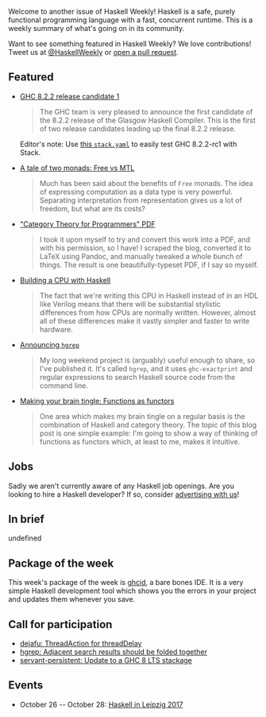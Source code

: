 <!-- 2017-10-05 -->

Welcome to another issue of Haskell Weekly!
Haskell is a safe, purely functional programming language with a fast, concurrent runtime.
This is a weekly summary of what's going on in its community.

Want to see something featured in Haskell Weekly?
We love contributions!
Tweet us at [@HaskellWeekly](https://twitter.com/haskellweekly) or [open a pull request](https://github.com/haskellweekly/haskellweekly.github.io).

## Featured

-   [GHC 8.2.2 release candidate 1](https://mail.haskell.org/pipermail/ghc-devs/2017-October/014777.html)

    > The GHC team is very pleased to announce the first candidate of the 8.2.2 release of the Glasgow Haskell Compiler. This is the first of two release candidates leading up the final 8.2.2 release.

    Editor's note: Use [this `stack.yaml`](https://gist.github.com/tfausak/640a1b27252bfce33f1f2229d39781f5/8f70d7ccc38ee5854f7c8dfe19aea3c1be581a03) to easily test GHC 8.2.2-rc1 with Stack.

-   [A tale of two monads: Free vs MTL](http://tech.frontrowed.com/2017/09/28/benching-free/)

    > Much has been said about the benefits of `Free` monads. The idea of expressing computation as a data type is very powerful. Separating interpretation from representation gives us a lot of freedom, but what are its costs?

-   ["Category Theory for Programmers" PDF](https://www.reddit.com/r/haskell/comments/73e7l3/i_made_bartosz_milewskis_book_category_theory_for/)

    > I took it upon myself to try and convert this work into a PDF, and with his permission, so I have! I scraped the blog, converted it to LaTeX using Pandoc, and manually tweaked a whole bunch of things. The result is one beautifully-typeset PDF, if I say so myself.

-   [Building a CPU with Haskell](https://yager.io/CPU/CPU1.html)

    > The fact that we're writing this CPU in Haskell instead of in an HDL like Verilog means that there will be substantial stylistic differences from how CPUs are normally written. However, almost all of these differences make it vastly simpler and faster to write hardware.

-   [Announcing `hgrep`](http://teh.id.au/posts/2017/10/03/announcing-hgrep/index.html)

    > My long weekend project is (arguably) useful enough to share, so I've published it. It's called `hgrep`, and it uses `ghc-exactprint` and regular expressions to search Haskell source code from the command line.

-   [Making your brain tingle: Functions as functors](http://blogs.intevation.de/wilde/haskell/functions-as-functors/)

    > One area which makes my brain tingle on a regular basis is the combination of Haskell and category theory. The topic of this blog post is one simple example: I'm going to show a way of thinking of functions as functors which, at least to me, makes it intuitive.

## Jobs

Sadly we aren't currently aware of any Haskell job openings.
Are you looking to hire a Haskell developer?
If so, consider [advertising with us](https://haskellweekly.news/advertising.html)!

## In brief

undefined

## Package of the week

This week's package of the week is [ghcid](https://hackage.haskell.org/package/ghcid-0.6.7),
a bare bones IDE.
It is a very simple Haskell development tool which shows you the errors in your project and updates them whenever you save.

## Call for participation

-   [dejafu: ThreadAction for threadDelay](https://github.com/barrucadu/dejafu/issues/131)
-   [hgrep: Adjacent search results should be folded together](https://github.com/thumphries/hgrep/issues/1)
-   [servant-persistent: Update to a GHC 8 LTS stackage](https://github.com/parsonsmatt/servant-persistent/issues/25)

## Events

-   October 26 -- October 28: [Haskell in Leipzig 2017](https://hal2017.softbase.org)
